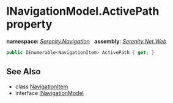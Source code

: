 # INavigationModel.ActivePath property
**namespace:** *[Serenity.Navigation](../../README.md#serenity.navigation-namespace)*   **assembly**: *[Serenity.Net.Web](../../README.md)*

```csharp
public IEnumerable<NavigationItem> ActivePath { get; }
```

## See Also

* class [NavigationItem](../NavigationItem.md)
* interface [INavigationModel](../INavigationModel.md)